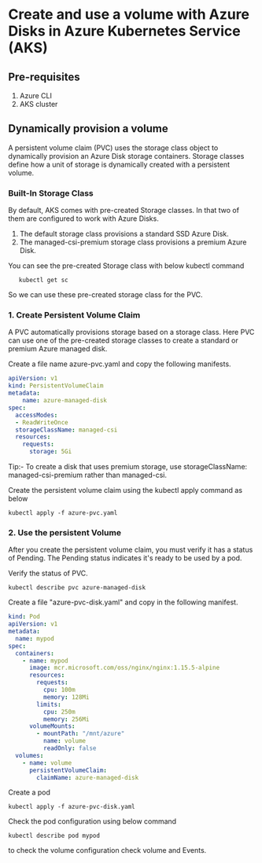 # Create and use a volume with Azure Disks in Azure Kubernetes Service (AKS)

## Pre-requisites
1. Azure CLI
2. AKS cluster 

## Dynamically provision a volume
A persistent volume claim (PVC) uses the storage class object to dynamically provision an Azure Disk storage containers. Storage classes define how a unit of storage is dynamically created with a persistent volume.

### Built-In Storage Class

By default, AKS comes with pre-created Storage classes. In that two of them are configured to work with Azure Disks.

1.  The default storage class provisions a standard SSD Azure Disk.
2.  The managed-csi-premium storage class provisions a premium Azure Disk.

You can see the pre-created Storage class with below kubectl command
```command
   kubectl get sc
```
So we can use these pre-created storage class for the PVC.

### 1.  Create Persistent Volume Claim


A PVC automatically provisions storage based on a storage class. Here PVC can use one of the pre-created storage classes to create a standard or premium Azure managed disk.

Create a file name azure-pvc.yaml and copy the following manifests.
```yaml
apiVersion: v1
kind: PersistentVolumeClaim
metadata:
    name: azure-managed-disk
spec:
  accessModes:
  - ReadWriteOnce
  storageClassName: managed-csi
  resources:
    requests:
      storage: 5Gi
```
 Tip:- To create a disk that uses premium storage, use storageClassName: managed-csi-premium rather than managed-csi.

Create the persistent volume claim using the kubectl apply command as below

```command
kubectl apply -f azure-pvc.yaml
```
### 2.  Use the persistent Volume

After you create the persistent volume claim, you must verify it has a status of Pending. The Pending status indicates it's ready to be used by a pod.

Verify the status of PVC.

```command
kubectl describe pvc azure-managed-disk
```

Create a file "azure-pvc-disk.yaml" and copy in the following manifest.

```yaml
kind: Pod
apiVersion: v1
metadata:
  name: mypod
spec:
  containers:
    - name: mypod
      image: mcr.microsoft.com/oss/nginx/nginx:1.15.5-alpine
      resources:
        requests:
          cpu: 100m
          memory: 128Mi
        limits:
          cpu: 250m
          memory: 256Mi
      volumeMounts:
        - mountPath: "/mnt/azure"
          name: volume
          readOnly: false
  volumes:
    - name: volume
      persistentVolumeClaim:
        claimName: azure-managed-disk

```

Create a pod 

```command
kubectl apply -f azure-pvc-disk.yaml
```

Check the pod configuration using below command

```command
kubectl describe pod mypod
```
to check the volume configuration check volume and Events.
